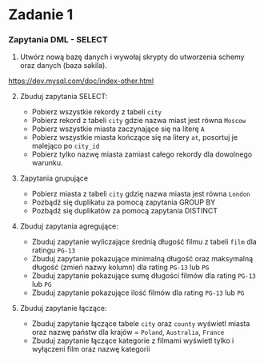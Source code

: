 # Zadanie 1

### Zapytania DML - SELECT 

1) Utwórz nową bazę danych i wywołaj skrypty do utworzenia schemy oraz danych (baza sakila).

https://dev.mysql.com/doc/index-other.html 

2) Zbuduj zapytania SELECT:

   - Pobierz wszystkie rekordy z tabeli `city`
   - Pobierz rekord z tabeli `city` gdzie nazwa miast jest równa `Moscow`
   - Pobierz wszystkie miasta zaczynające się na literę `A`
   - Pobierz wszystkie miasta kończące się na litery `at`, posortuj je malejąco po `city_id`
   - Pobierz tylko nazwę miasta zamiast całego rekordy dla dowolnego warunku.
  
3) Zapytania grupujące

   - Pobierz miasta z tabeli `city` gdzię nazwa miasta jest równa `London`
   - Pozbądź się duplikatu za pomocą zapytania GROUP BY
   - Pozbądź się duplikatów za pomocą zapytania DISTINCT

4) Zbuduj zapytania agregujące:

   -  Zbuduj zapytanie wyliczające średnią długość filmu z tabeli `film` dla ratingu `PG-13`
   -  Zbuduj zapytanie pokazujące minimalną długość oraz maksymalną długość (zmień nazwy kolumn) dla rating `PG-13` lub `PG`
   -  Zbuduj zapytanie pokazujące sumę długości filmów dla rating `PG-13` lub `PG`
   -  Zbuduj zapytanie pokazujące ilość filmów dla rating `PG-13` lub `PG`

5) Zbuduj zapytanie łączące:

   - Zbuduj zapytanie łączące tabele `city` oraz `county` wyświetl miasta oraz nazwę państw dla krajów = `Poland`, `Australia`, `France`
   - Zbuduj zapytanie łączące kategorie z filmami wyświetl tylko i wyłączeni film oraz nazwę kategorii

